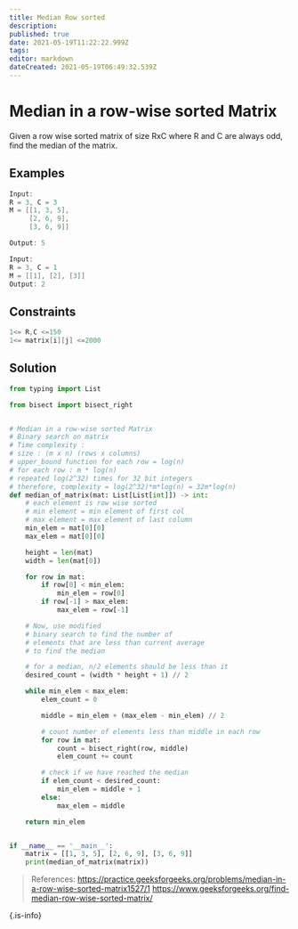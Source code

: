```yaml
---
title: Median Row sorted
description: 
published: true
date: 2021-05-19T11:22:22.999Z
tags: 
editor: markdown
dateCreated: 2021-05-19T06:49:32.539Z
---
```


# Median in a row-wise sorted Matrix 
Given a row wise sorted matrix of size RxC where R and C are always odd, find the median of the matrix.

## Examples

```cpp
Input:
R = 3, C = 3
M = [[1, 3, 5], 
     [2, 6, 9], 
     [3, 6, 9]]

Output: 5

```
```cpp
Input:
R = 3, C = 1
M = [[1], [2], [3]]
Output: 2
```

## Constraints


```cpp
1<= R,C <=150
1<= matrix[i][j] <=2000
```

## Solution
```python
from typing import List

from bisect import bisect_right


# Median in a row-wise sorted Matrix
# Binary search on matrix
# Time complexity :
# size : (m x n) (rows x columns)
# upper_bound function for each row = log(n)
# for each row : m * log(n)
# repeated log(2^32) times for 32 bit integers
# therefore, complexity = log(2^32)*m*log(n) = 32m*log(n)
def median_of_matrix(mat: List[List[int]]) -> int:
    # each element is row wise sorted
    # min element = min element of first col
    # max element = max element of last column
    min_elem = mat[0][0]
    max_elem = mat[0][0]

    height = len(mat)
    width = len(mat[0])

    for row in mat:
        if row[0] < min_elem:
            min_elem = row[0]
        if row[-1] > max_elem:
            max_elem = row[-1]

    # Now, use modified
    # binary search to find the number of
    # elements that are less than current average
    # to find the median

    # for a median, n/2 elements should be less than it
    desired_count = (width * height + 1) // 2

    while min_elem < max_elem:
        elem_count = 0

        middle = min_elem + (max_elem - min_elem) // 2

        # count number of elements less than middle in each row
        for row in mat:
            count = bisect_right(row, middle)
            elem_count += count

        # check if we have reached the median
        if elem_count < desired_count:
            min_elem = middle + 1
        else:
            max_elem = middle

    return min_elem


if __name__ == '__main__':
    matrix = [[1, 3, 5], [2, 6, 9], [3, 6, 9]]
    print(median_of_matrix(matrix))

```
> References: 
https://practice.geeksforgeeks.org/problems/median-in-a-row-wise-sorted-matrix1527/1
https://www.geeksforgeeks.org/find-median-row-wise-sorted-matrix/

{.is-info}

